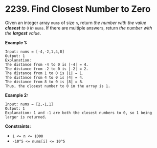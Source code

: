 # 2239. Find Closest Number to Zero

Given an integer array `nums` of size `n`, return *the number with the value **closest** to* `0` *in* `nums`. If there are multiple answers, return *the number with the **largest** value*.

**Example 1:**

```()
Input: nums = [-4,-2,1,4,8]
Output: 1
Explanation:
The distance from -4 to 0 is |-4| = 4.
The distance from -2 to 0 is |-2| = 2.
The distance from 1 to 0 is |1| = 1.
The distance from 4 to 0 is |4| = 4.
The distance from 8 to 0 is |8| = 8.
Thus, the closest number to 0 in the array is 1.
```

**Example 2:**

```()
Input: nums = [2,-1,1]
Output: 1
Explanation: 1 and -1 are both the closest numbers to 0, so 1 being larger is returned.
```

**Constraints:**

- `1 <= n <= 1000`
- `-10^5 <= nums[i] <= 10^5`
